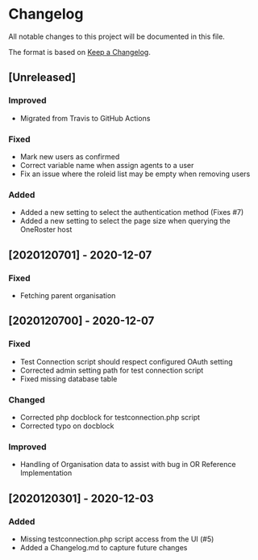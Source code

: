 # Changelog

All notable changes to this project will be documented in this file.

The format is based on [Keep a Changelog](https://keepachangelog.com/en/1.0.0/).

## [Unreleased]
### Improved
- Migrated from Travis to GitHub Actions

### Fixed
- Mark new users as confirmed
- Correct variable name when assign agents to a user
- Fix an issue where the roleid list may be empty when removing users

### Added
- Added a new setting to select the authentication method (Fixes #7)
- Added a new setting to select the page size when querying the OneRoster host

## [2020120701] - 2020-12-07
### Fixed
- Fetching parent organisation

## [2020120700] - 2020-12-07
### Fixed
- Test Connection script should respect configured OAuth setting
- Corrected admin setting path for test connection script
- Fixed missing database table

### Changed
- Corrected php docblock for testconnection.php script
- Corrected typo on docblock

### Improved
- Handling of Organisation data to assist with bug in OR Reference Implementation

## [2020120301] - 2020-12-03
### Added
- Missing testconnection.php script access from the UI (#5)
- Added a Changelog.md to capture future changes
